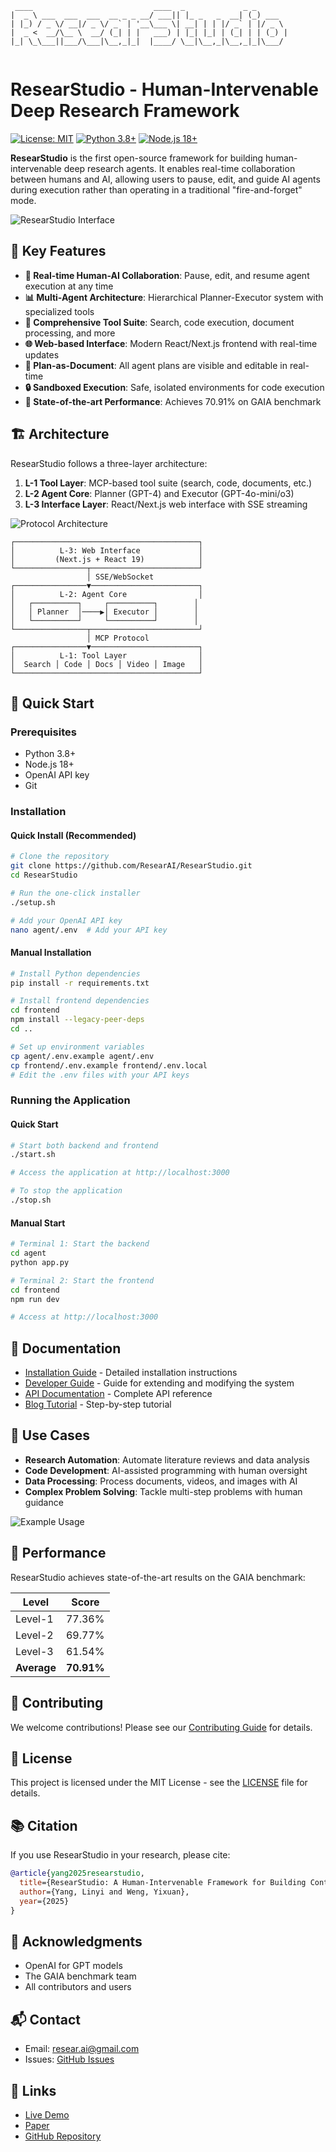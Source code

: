 ```
 ____                           ____  _             _ _       
|  _ \ ___  ___  ___  __ _ _ __/ ___|| |_ _   _  __| (_) ___  
| |_) / _ \/ __|/ _ \/ _` | '__\___ \| __| | | |/ _` | |/ _ \ 
|  _ <  __/\__ \  __/ (_| | |   ___) | |_| |_| | (_| | | (_) |
|_| \_\___||___/\___|\__,_|_|  |____/ \__|\__,_|\__,_|_|\___/ 
                                                               
```

# ResearStudio - Human-Intervenable Deep Research Framework

[![License: MIT](https://img.shields.io/badge/License-MIT-yellow.svg)](https://opensource.org/licenses/MIT)
[![Python 3.8+](https://img.shields.io/badge/python-3.8+-blue.svg)](https://www.python.org/downloads/)
[![Node.js 18+](https://img.shields.io/badge/node.js-18+-green.svg)](https://nodejs.org/)

**ResearStudio** is the first open-source framework for building human-intervenable deep research agents. It enables real-time collaboration between humans and AI, allowing users to pause, edit, and guide AI agents during execution rather than operating in a traditional "fire-and-forget" mode.

![ResearStudio Interface](./img/researstudio.png)

## 🌟 Key Features

- **🤝 Real-time Human-AI Collaboration**: Pause, edit, and resume agent execution at any time
- **📊 Multi-Agent Architecture**: Hierarchical Planner-Executor system with specialized tools
- **🔧 Comprehensive Tool Suite**: Search, code execution, document processing, and more
- **🌐 Web-based Interface**: Modern React/Next.js frontend with real-time updates
- **📝 Plan-as-Document**: All agent plans are visible and editable in real-time
- **🔒 Sandboxed Execution**: Safe, isolated environments for code execution
- **🚀 State-of-the-art Performance**: Achieves 70.91% on GAIA benchmark

## 🏗️ Architecture

ResearStudio follows a three-layer architecture:

1. **L-1 Tool Layer**: MCP-based tool suite (search, code, documents, etc.)
2. **L-2 Agent Core**: Planner (GPT-4) and Executor (GPT-4o-mini/o3) 
3. **L-3 Interface Layer**: React/Next.js web interface with SSE streaming

![Protocol Architecture](./img/protocol.png)

```
┌─────────────────────────────────────────┐
│          L-3: Web Interface             │
│         (Next.js + React 19)            │
└────────────────┬────────────────────────┘
                 │ SSE/WebSocket
┌────────────────▼────────────────────────┐
│          L-2: Agent Core                │
│   ┌──────────┐     ┌──────────┐        │
│   │ Planner  │────▶│ Executor │        │
│   └──────────┘     └──────────┘        │
└────────────────┬────────────────────────┘
                 │ MCP Protocol
┌────────────────▼────────────────────────┐
│          L-1: Tool Layer                │
│  Search │ Code │ Docs │ Video │ Image   │
└─────────────────────────────────────────┘
```

## 🚀 Quick Start

### Prerequisites

- Python 3.8+
- Node.js 18+
- OpenAI API key
- Git

### Installation

#### Quick Install (Recommended)

```bash
# Clone the repository
git clone https://github.com/ResearAI/ResearStudio.git
cd ResearStudio

# Run the one-click installer
./setup.sh

# Add your OpenAI API key
nano agent/.env  # Add your API key
```

#### Manual Installation

```bash
# Install Python dependencies
pip install -r requirements.txt

# Install frontend dependencies
cd frontend
npm install --legacy-peer-deps
cd ..

# Set up environment variables
cp agent/.env.example agent/.env
cp frontend/.env.example frontend/.env.local
# Edit the .env files with your API keys
```

### Running the Application

#### Quick Start

```bash
# Start both backend and frontend
./start.sh

# Access the application at http://localhost:3000

# To stop the application
./stop.sh
```

#### Manual Start

```bash
# Terminal 1: Start the backend
cd agent
python app.py

# Terminal 2: Start the frontend
cd frontend
npm run dev

# Access at http://localhost:3000
```

## 📖 Documentation

- [Installation Guide](./INSTALL.md) - Detailed installation instructions
- [Developer Guide](./DEVELOPER.md) - Guide for extending and modifying the system
- [API Documentation](./API.md) - Complete API reference
- [Blog Tutorial](./BLOG_TUTORIAL.md) - Step-by-step tutorial

## 🎯 Use Cases

- **Research Automation**: Automate literature reviews and data analysis
- **Code Development**: AI-assisted programming with human oversight
- **Data Processing**: Process documents, videos, and images with AI
- **Complex Problem Solving**: Tackle multi-step problems with human guidance

![Example Usage](./img/example.png)

## 🧪 Performance

ResearStudio achieves state-of-the-art results on the GAIA benchmark:

| Level | Score |
|-------|-------|
| Level-1 | 77.36% |
| Level-2 | 69.77% |
| Level-3 | 61.54% |
| **Average** | **70.91%** |

## 🤝 Contributing

We welcome contributions! Please see our [Contributing Guide](./CONTRIBUTING.md) for details.

## 📄 License

This project is licensed under the MIT License - see the [LICENSE](./LICENSE) file for details.

## 📚 Citation

If you use ResearStudio in your research, please cite:

```bibtex
@article{yang2025researstudio,
  title={ResearStudio: A Human-Intervenable Framework for Building Controllable Deep-Research Agents},
  author={Yang, Linyi and Weng, Yixuan},
  year={2025}
}
```

## 🙏 Acknowledgments

- OpenAI for GPT models
- The GAIA benchmark team
- All contributors and users

## 📬 Contact

- Email: resear.ai@gmail.com
- Issues: [GitHub Issues](https://github.com/ResearAI/ResearStudio/issues)

## 🔗 Links

- [Live Demo](http://ai-researcher.net:3000/)
- [Paper](https://arxiv.org/abs/your-paper-id)
- [GitHub Repository](https://github.com/ResearAI/ResearStudio)